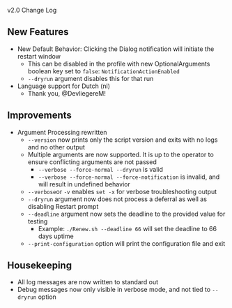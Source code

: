 v2.0 Change Log

## New Features
- New Default Behavior: Clicking the Dialog notification will initiate the restart window
    - This can be disabled in the profile with new OptionalArguments boolean key set to `false`: `NotificationActionEnabled`
    - `--dryrun` argument disables this for that run
- Language support for Dutch (nl)
    - Thank you, @DevliegereM!

## Improvements
- Argument Processing rewritten
    - `--version` now prints only the script version and exits with no logs and no other output
    - Multiple arguments are now supported. It is up to the operator to ensure conflicting arguments are not passed
        - `--verbose --force-normal --dryrun` is valid
        - `--verbose --force-normal --force-notification` is invalid, and will result in undefined behavior
    - `--verbose`or `-v` enables `set -x` for verbose troubleshooting output
    - `--dryrun` argument now does not process a deferral as well as disabling Restart prompt
    - `--deadline` argument now sets the deadline to the provided value for testing
        - Example: `./Renew.sh --deadline 66` will set the deadline to 66 days uptime
    - `--print-configuration` option will print the configuration file and exit

## Housekeeping
- All log messages are now written to standard out
- Debug messages now only visible in verbose mode, and not tied to `--dryrun` option
